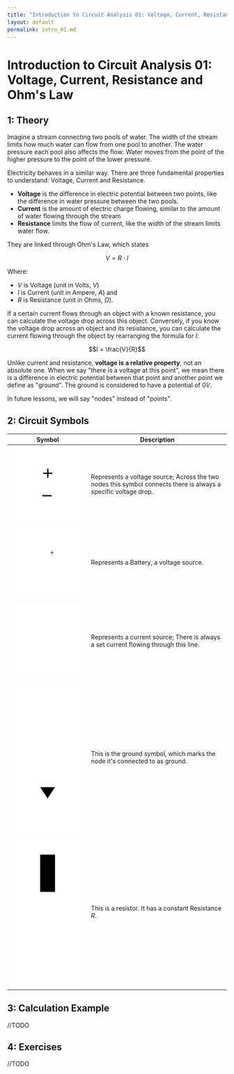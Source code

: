 ```yaml
---
title: "Introduction to Circuit Analysis 01: Voltage, Current, Resistance and Ohm's Law"
layout: default
permalink: intro_01.md
---
```

# Introduction to Circuit Analysis 01: Voltage, Current, Resistance and Ohm's Law


## 1: Theory

Imagine a stream connecting two pools of water. The width of the stream limits how much water can flow from one pool to another. The water pressure each pool also affects the flow: Water moves from the point of the higher pressure to the point of the lower pressure. 

Electricity behaves in a similar way. There are three fundamental properties to understand: Voltage, Current and Resistance. 

- **Voltage** is the difference in electric potential between two points, like the difference in water pressure between the two pools. 
- **Current** is the amount of electric charge flowing, similar to the amount of water flowing through the stream
- **Resistance** limits the flow of current, like the width of the stream limits water flow.

They are linked through Ohm's Law, which states 

$$V = R\cdot I$$

Where: 

- $V$ is Voltage (unit in Volts, $V$) 
- $I$ is Current (unit in Ampere, $A$) and
- $R$ is Resistance (unit in Ohms, $\Omega$). 

If a certain current flows through an object with a known resistance, you can calculate the voltage drop across this object. Conversely, if you know the voltage drop across an object and its resistance, you can calculate the current flowing through the object by rearranging the formula for $I$: 

$$I = \frac{V}{R}$$

Unlike current and resistance, **voltage is a relative property**, not an absolute one. When we say "there is a voltage at this point", we mean there is a difference in electric potential between that point and another point we define as "ground". The ground is considered to have a potential of $0V$.

In future lessons, we will say "nodes" instead of "points". 

## 2: Circuit Symbols

| Symbol | Description |
|--------|-------------|
|![Voltage Source](/assets/schematics/symbols/voltage_source_v01.svg)| Represents a voltage source; Across the two nodes this symbol connects there is always a specific voltage drop.|
|![Battery](/assets/schematics/symbols/battery_v01.svg)| Represents a Battery, a voltage source.|
|![Current Source](/assets/schematics/symbols/current_source_v01.svg)| Represents a current source; There is always a set current flowing through this line.|
|![Ground](/assets/schematics/symbols/ground_traditional_v01.svg) ![Alt Ground](/assets/schematics/symbols/ground_alt_v01.svg) | This is the ground symbol, which marks the node it's connected to as ground.|
|![Resistor](/assets/schematics/symbols/resistor_new_v01.svg) ![Alt Resistor](/assets/schematics/symbols/resistor_old_v01.svg)| This is a resistor. It has a constant Resistance $R$.|

## 3: Calculation Example

//TODO

## 4: Exercises

//TODO